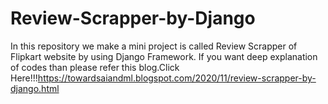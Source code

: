 # Review-Scrapper-by-Django

In this repository we make a mini project is called Review Scrapper of Flipkart website by using Django Framework. 
If you want deep explanation of codes than please refer this blog.Click Here!!!https://towardsaiandml.blogspot.com/2020/11/review-scrapper-by-django.html

